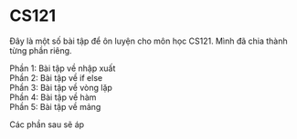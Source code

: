 # CS121
Đây là một số bài tập để ôn luyện cho môn học CS121. Mình đã chia thành từng phần riêng.  

Phần 1: Bài tập về nhập xuất  
Phần 2: Bài tập về if else  
Phần 3: Bài tập về vòng lặp  
Phần 4: Bài tập về hàm  
Phần 5: Bài tập về mảng  
  
Các phần sau sẽ áp
